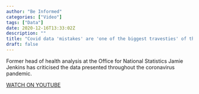 ```yaml
---
author: "Be Informed"
categories: ["Video"]
tags: ["Data"]
date: 2020-12-16T13:33:02Z
description: ""
title: "Covid data 'mistakes' are 'one of the biggest travesties' of the pandemic"
draft: false
---
```


Former head of health analysis at the Office for National Statistics  Jamie Jenkins has criticised the data presented throughout the  coronavirus pandemic.  

[WATCH ON YOUTUBE](https://www.youtube.com/watch?v=eCuhbHSlx4I)